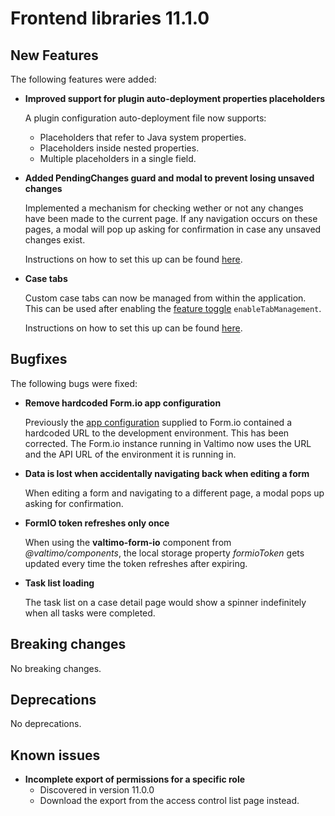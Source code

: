 # Frontend libraries 11.1.0

## New Features

The following features were added:

* **Improved support for plugin auto-deployment properties placeholders**

  A plugin configuration auto-deployment file now supports:
  - Placeholders that refer to Java system properties.
  - Placeholders inside nested properties.
  - Multiple placeholders in a single field.

* **Added PendingChanges guard and modal to prevent losing unsaved changes**

  Implemented a mechanism for checking wether or not any changes have been made to the current page. If any navigation occurs on these pages, a modal will pop up asking for confirmation in case any unsaved changes exist.

  Instructions on how to set this up can be found [here](/using-valtimo/pending-changes/pending-changes.md).

* **Case tabs**

  Custom case tabs can now be managed from within the application. This can be used after enabling
  the [feature toggle](/reference/feature-toggles.md) `enableTabManagement`.

  Instructions on how to set this up can be found [here](/using-valtimo/case/case-tabs.md).

## Bugfixes

The following bugs were fixed:

* **Remove hardcoded Form.io app configuration**

  Previously the [app configuration](https://help.form.io/developers/introduction/application) supplied to Form.io
  contained a hardcoded URL to the development environment. This has been corrected. The Form.io instance running in
  Valtimo now uses the URL and the API URL of the environment it is running in.

* **Data is lost when accidentally navigating back when editing a form**

  When editing a form and navigating to a different page, a modal pops up asking for confirmation.

* **FormIO token refreshes only once**

  When using the **valtimo-form-io** component from *@valtimo/components*, the local storage property *formioToken* gets updated every time the token refreshes after expiring.

* **Task list loading**

  The task list on a case detail page would show a spinner indefinitely when all tasks were completed.

## Breaking changes

No breaking changes.

## Deprecations

No deprecations.

## Known issues

* **Incomplete export of permissions for a specific role**
  * Discovered in version 11.0.0
  * Download the export from the access control list page instead.
